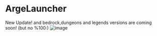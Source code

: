 # ArgeLauncher
New Update! and bedrock,dungeons and legends versions are coming soon! (but no %100:)
![image](https://user-images.githubusercontent.com/110712235/184902297-c70af951-8650-47d2-ad07-ceecb710c525.png)
